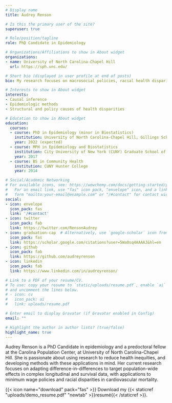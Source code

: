 ```yaml
---
# Display name
title: Audrey Renson

# Is this the primary user of the site?
superuser: true

# Role/position/tagline
role: PhD Candidate in Epidemiology

# Organizations/Affiliations to show in About widget
organizations:
- name: University of North Carolina-Chapel Hill
  url: https://sph.unc.edu/

# Short bio (displayed in user profile at end of posts)
bio: My research focuses on macrosocial policies, racial health disparities, and causal inference methods at the intersection of econometrics and epidemiology. 

# Interests to show in About widget
interests:
- Causal inference
- Epidemiologic methods
- Structural and policy causes of health disparities

# Education to show in About widget
education:
  courses:
  - course: PhD in Epidemiology (minor in Biostatistics)
    institution: University of North Carolina-Chapel Hill, Gillings School of Global Public Health
    year: 2022 (expected)
  - course: MPH in Epidemiology and Biostatistics
    institution: City University of New York (CUNY) Graduate School of Public Health & Health Policy
    year: 2017
  - course: BS in Community Health
    institution: CUNY Hunter College
    year: 2014

# Social/Academic Networking
# For available icons, see: https://wowchemy.com/docs/getting-started/page-builder/#icons
#   For an email link, use "fas" icon pack, "envelope" icon, and a link in the
#   form "mailto:your-email@example.com" or "/#contact" for contact widget.
social:
- icon: envelope
  icon_pack: fas
  link: '/#contact'
- icon: twitter
  icon_pack: fab
  link: https://twitter.com/RensonAudrey
- icon: graduation-cap  # Alternatively, use `google-scholar` icon from `ai` icon pack
  icon_pack: fas
  link: https://scholar.google.com/citations?user=5Wa0sq4AAAAJ&hl=en
- icon: github
  icon_pack: fab
  link: https://github.com/audreyrenson
- icon: linkedin
  icon_pack: fab
  link: https://www.linkedin.com/in/audreyrenson/

# Link to a PDF of your resume/CV.
# To use: copy your resume to `static/uploads/resume.pdf`, enable `ai` icons in `params.toml`, 
# and uncomment the lines below.
# - icon: cv
#   icon_pack: ai
#   link: uploads/resume.pdf

# Enter email to display Gravatar (if Gravatar enabled in Config)
email: ""

# Highlight the author in author lists? (true/false)
highlight_name: true
---
```


Audrey Renson is a PhD Candidate in epidemiology and a predoctoral fellow at the Carolina Population Center, at University of North Carolina-Chapel Hill. She is passionate about using research to reduce health inequities, and developing methods with these applications in mind. Her current research focuses on adapting difference-in-differences to target population-wide effects in complex longitudinal and survival data, with applications to minimum wage policies and racial disparities in cardiovascular mortality. 

{{< icon name="download" pack="fas" >}} Download my {{< staticref "uploads/demo_resume.pdf" "newtab" >}}resumé{{< /staticref >}}.
